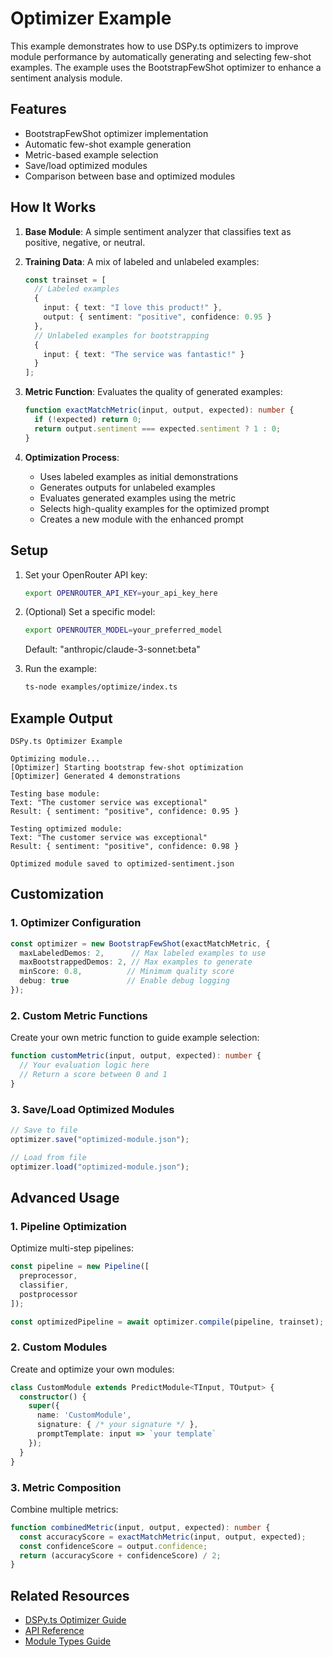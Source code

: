 # Optimizer Example

This example demonstrates how to use DSPy.ts optimizers to improve module performance by automatically generating and selecting few-shot examples. The example uses the BootstrapFewShot optimizer to enhance a sentiment analysis module.

## Features

- BootstrapFewShot optimizer implementation
- Automatic few-shot example generation
- Metric-based example selection
- Save/load optimized modules
- Comparison between base and optimized modules

## How It Works

1. **Base Module**: A simple sentiment analyzer that classifies text as positive, negative, or neutral.

2. **Training Data**: A mix of labeled and unlabeled examples:
   ```typescript
   const trainset = [
     // Labeled examples
     {
       input: { text: "I love this product!" },
       output: { sentiment: "positive", confidence: 0.95 }
     },
     // Unlabeled examples for bootstrapping
     {
       input: { text: "The service was fantastic!" }
     }
   ];
   ```

3. **Metric Function**: Evaluates the quality of generated examples:
   ```typescript
   function exactMatchMetric(input, output, expected): number {
     if (!expected) return 0;
     return output.sentiment === expected.sentiment ? 1 : 0;
   }
   ```

4. **Optimization Process**:
   - Uses labeled examples as initial demonstrations
   - Generates outputs for unlabeled examples
   - Evaluates generated examples using the metric
   - Selects high-quality examples for the optimized prompt
   - Creates a new module with the enhanced prompt

## Setup

1. Set your OpenRouter API key:
   ```bash
   export OPENROUTER_API_KEY=your_api_key_here
   ```

2. (Optional) Set a specific model:
   ```bash
   export OPENROUTER_MODEL=your_preferred_model
   ```
   Default: "anthropic/claude-3-sonnet:beta"

3. Run the example:
   ```bash
   ts-node examples/optimize/index.ts
   ```

## Example Output

```
DSPy.ts Optimizer Example

Optimizing module...
[Optimizer] Starting bootstrap few-shot optimization
[Optimizer] Generated 4 demonstrations

Testing base module:
Text: "The customer service was exceptional"
Result: { sentiment: "positive", confidence: 0.95 }

Testing optimized module:
Text: "The customer service was exceptional"
Result: { sentiment: "positive", confidence: 0.98 }

Optimized module saved to optimized-sentiment.json
```

## Customization

### 1. Optimizer Configuration

```typescript
const optimizer = new BootstrapFewShot(exactMatchMetric, {
  maxLabeledDemos: 2,      // Max labeled examples to use
  maxBootstrappedDemos: 2, // Max examples to generate
  minScore: 0.8,          // Minimum quality score
  debug: true             // Enable debug logging
});
```

### 2. Custom Metric Functions

Create your own metric function to guide example selection:

```typescript
function customMetric(input, output, expected): number {
  // Your evaluation logic here
  // Return a score between 0 and 1
}
```

### 3. Save/Load Optimized Modules

```typescript
// Save to file
optimizer.save("optimized-module.json");

// Load from file
optimizer.load("optimized-module.json");
```

## Advanced Usage

### 1. Pipeline Optimization

Optimize multi-step pipelines:

```typescript
const pipeline = new Pipeline([
  preprocessor,
  classifier,
  postprocessor
]);

const optimizedPipeline = await optimizer.compile(pipeline, trainset);
```

### 2. Custom Modules

Create and optimize your own modules:

```typescript
class CustomModule extends PredictModule<TInput, TOutput> {
  constructor() {
    super({
      name: 'CustomModule',
      signature: { /* your signature */ },
      promptTemplate: input => `your template`
    });
  }
}
```

### 3. Metric Composition

Combine multiple metrics:

```typescript
function combinedMetric(input, output, expected): number {
  const accuracyScore = exactMatchMetric(input, output, expected);
  const confidenceScore = output.confidence;
  return (accuracyScore + confidenceScore) / 2;
}
```

## Related Resources

- [DSPy.ts Optimizer Guide](../../docs/guides/optimizers.md)
- [API Reference](../../docs/api/README.md)
- [Module Types Guide](../../docs/guides/module-types.md)
